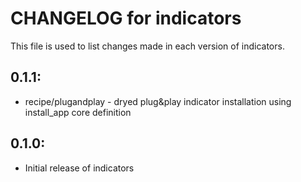 # CHANGELOG for indicators

This file is used to list changes made in each version of indicators.

## 0.1.1:

* recipe/plugandplay - dryed plug&play indicator installation using install_app core definition

## 0.1.0:

* Initial release of indicators

